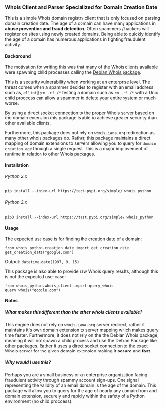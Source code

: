 ### Whois Client and Parser Specialized for Domain Creation Date
This is a simple Whois domain registry client that is only focused on parsing domain creation date. 
The age of a domain can have many applications in __abuse prevention and fraud detection__.
Often spammers / hackers will register on sites using newly created domains. Being able to quickly identify the age of 
a domain has numerous applications in fighting fraudulent activity.

#### Background
The motivation for writing this was that many of the Whois clients available were spawning child processes calling 
the [Debian Whois package](https://github.com/rfc1036/whois). 

This is a security vulnerability when working at an enterprise level.
The threat comes when a spammer decides to register with an email address such as, `elliot@;rm -rf /*` testing a domain such as `rm -rf /*` with a Unix child proccess 
can allow a spammer to delete your entire system or much worse. 

By using a direct socket connection to the proper Whois server based on the domain extension this package is able to
achieve greater security than other available clients. 

Furthermore, this package does not rely on `whois.iana.org` redirection as many other whois packages do. Rather, this package
maintains a direct mapping of domain extensions to servers allowing you to query for `domain creation age` through a single request.
This is a major improvement of runtime in relation to other Whois packages. 

#### Installation
###### Python 2.x
`pip install --index-url https://test.pypi.org/simple/ whois_python`
###### Python 3.x
`pip3 install --index-url https://test.pypi.org/simple/ whois_python`

#### Usage
The expected use case is for finding the creation date of a domain:
```
from whois_python.creation_date import get_creation_date
get_creation_date("google.com")
```
Output: `datetime.date(1997, 9, 15)`

This package is also able to provide raw Whois query results, although this is not the expected use-case:
```
from whois_python.whois_client import query_whois
query_whois("google.com")
```

#### Notes
##### What makes this different than the other whois clients available?
This engine does not rely on `whois.iana.org` server redirect, rather it maintains it's own domain extension to server
mapping which makes query time faster. Furthermore, it does not rely on the the Debian Whois package, meaning it will not
spawn a child process and use the Debian Package like [other packages](https://code.google.com/archive/p/python-whois/). 
Rather it uses a direct socket connection to the exact Whois server for the given domain extension making it __secure__ and __fast__.

##### Why would I use this?
Perhaps you are a small business or an enterprise organization facing fraudulent activity through spammy account sign-ups.
One signal representing the validity of an email domain is the age of the domain. This package will allow you to query for the
age of nearly any domain from and domain extension, securely and rapidly within the safety of a Python environment (no child proccess).
